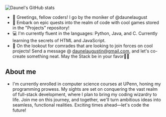 ![Daunel's GitHub stats](https://github-readme-stats.vercel.app/api?username=daunelaugust&count_private=trues&show_icons=true&theme=radical)
* 👾 Greetings, fellow coders! I go by the moniker of @daunelaugust
* 🚀 Embark on epic quests into the realm of code with cool games stored in the "Projects" repository!
* 💻 I'm currently fluent in the languages: Python, Java, and C. Currently learning the secrets of HTML and JavaScript.
* 🌌 On the lookout for comrades that are looking to join forces on cool projects! Send a message @ daunelaugustin@gmail.com, and let's co-create something neat. May the Stack be in your favor🙏🏾

## About me
* I'm currently enrolled in computer science courses at UPenn, honing my programming prowess. My sights are set on conquering the vast realm of full-stack development, where I plan to bring my coding wizardry to life. Join me on this journey, and together, we'll turn ambitious ideas into seamless, functional realities. Exciting times ahead—let's code the future!
<!---
daunelaugust/daunelaugust is a ✨ special ✨ repository because its `README.md` (this file) appears on your GitHub profile.
You can click the Preview link to take a look at your changes.
--->
